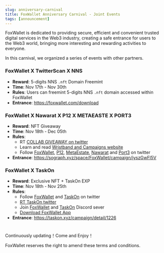 ```yaml
---
slug: anniversary-carnival
title: FoxWallet Anniversary Carnival - Joint Events
tags: [announcement]
---
```


FoxWallet is dedicated to providing secure, efficient and convenient trusted digital services in the Web3 industry, creating a safe entrance for users to the Web3 world, bringing more interesting and rewarding activities to everyone.  

In this carnival, we organized a series of events with other partners.

### FoxWallet X TwitterScan X NNS

* **Reward**: 5-digits NNS `.nft` Domain Freemint 
* **Time**: Nov 17th - Nov 30th
* **Rules**: Users can freemint 5-digits NNS `.nft`  domain accessed within FoxWallet 
* **Entrance**: https://foxwallet.com/download

### FoxWallet X Nawarat X P12 X METAEASTE X PORT3

* **Reward**: NFT Giveaway 
* **Time**: Nov 18th - Dec 05th
* **Rules**: 
  * RT [COLLAB GIVEAWAY on twitter](https://twitter.com/intent/retweet?tweet_id=1593820136326434818)
  * Learn and read [Wristband and Campaigns website](https://medium.com/@0xNawarat/web3-world-cup-618acac22141)
  * Follow [FoxWallet](https://twitter.com/FoxWallet), [P12](https://twitter.com/intent/follow?screen_name=_p12_), [MetaEstate](https://twitter.com/intent/follow?screen_name=metaestate_com), [Nawarat](https://twitter.com/intent/follow?screen_name=0xNawarat) and [Port3](https://twitter.com/intent/follow?screen_name=Port3Network) on twitter
* **Entrance**: https://sograph.xyz/space/FoxWallet/campaign/jyszGwFl5V


### FoxWallet X TaskOn

* **Reward**: Exclusive NFT + TaskOn EXP
* **Time**: Nov 18th - Nov 25th
* **Rules**:
  * Follow [FoxWallet](https://twitter.com/FoxWallet) and [TaskOn](https://twitter.com/taskonxyz) on twitter
  * [RT TaskOn twitter](https://twitter.com/intent/retweet?tweet_id=1593542058555629570)
  * Join [FoxWallet](https://discord.gg/JVjVbe3Zth) and [TaskOn](https://discord.com/invite/8E6E4hRUZz) Discord sever
  * [Download FoxWallet App](https://foxwallet.com/download)
* **Entrance**:  https://taskon.xyz/campaign/detail/1226


#

Continuously updating！Come and Enjoy！  

FoxWallet reserves the right to amend these terms and conditions.

